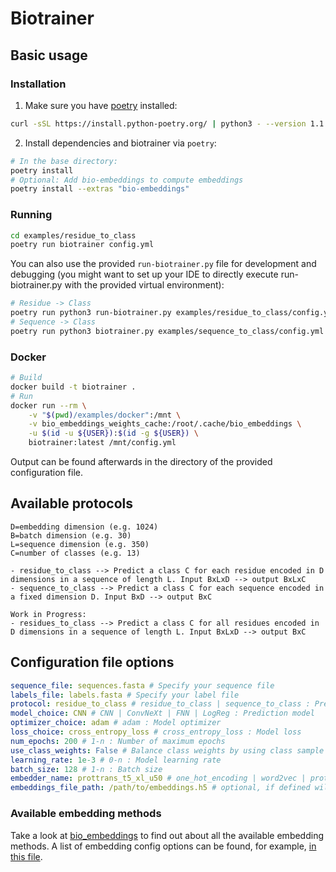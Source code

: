 # Biotrainer

## Basic usage

### Installation

1. Make sure you have [poetry](https://python-poetry.org/) installed: 
```bash
curl -sSL https://install.python-poetry.org/ | python3 - --version 1.1.13
```

2. Install dependencies and biotrainer via `poetry`:
```bash
# In the base directory:
poetry install
# Optional: Add bio-embeddings to compute embeddings
poetry install --extras "bio-embeddings"
```

### Running

```bash
cd examples/residue_to_class
poetry run biotrainer config.yml
```

You can also use the provided `run-biotrainer.py` file for development and debugging (you might want to set up your 
IDE to directly execute run-biotrainer.py with the provided virtual environment):
```bash
# Residue -> Class
poetry run python3 run-biotrainer.py examples/residue_to_class/config.yml
# Sequence -> Class
poetry run python3 biotrainer.py examples/sequence_to_class/config.yml
```

### Docker

```bash
# Build
docker build -t biotrainer .
# Run
docker run --rm \
    -v "$(pwd)/examples/docker":/mnt \
    -v bio_embeddings_weights_cache:/root/.cache/bio_embeddings \
    -u $(id -u ${USER}):$(id -g ${USER}) \
    biotrainer:latest /mnt/config.yml
```

Output can be found afterwards in the directory of the provided configuration file.

## Available protocols

```text
D=embedding dimension (e.g. 1024)
B=batch dimension (e.g. 30)
L=sequence dimension (e.g. 350)
C=number of classes (e.g. 13)

- residue_to_class --> Predict a class C for each residue encoded in D dimensions in a sequence of length L. Input BxLxD --> output BxLxC
- sequence_to_class --> Predict a class C for each sequence encoded in a fixed dimension D. Input BxD --> output BxC

Work in Progress:
- residues_to_class --> Predict a class C for all residues encoded in D dimensions in a sequence of length L. Input BxLxD --> output BxC
```

## Configuration file options

```yaml
sequence_file: sequences.fasta # Specify your sequence file
labels_file: labels.fasta # Specify your label file
protocol: residue_to_class # residue_to_class | sequence_to_class : Prediction method
model_choice: CNN # CNN | ConvNeXt | FNN | LogReg : Prediction model 
optimizer_choice: adam # adam : Model optimizer
loss_choice: cross_entropy_loss # cross_entropy_loss : Model loss 
num_epochs: 200 # 1-n : Number of maximum epochs
use_class_weights: False # Balance class weights by using class sample size in the given dataset
learning_rate: 1e-3 # 0-n : Model learning rate
batch_size: 128 # 1-n : Batch size
embedder_name: prottrans_t5_xl_u50 # one_hot_encoding | word2vec | prottrans_t5_xl_u50 | ... : Sequence embedding method (see below)
embeddings_file_path: /path/to/embeddings.h5 # optional, if defined will use 'embedder_name' to name experiment
```

### Available embedding methods
Take a look at [bio_embeddings](https://github.com/sacdallago/bio_embeddings/) to find out about all the available
embedding methods. 
A list of embedding config options can be found, for example, [in this file](https://github.com/sacdallago/bio_embeddings/blob/develop/bio_embeddings/embed/pipeline.py). 
